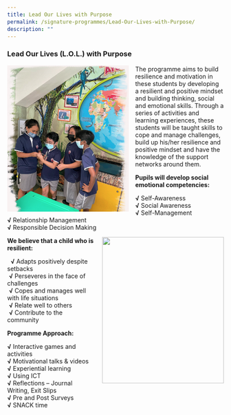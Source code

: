```yaml
---
title: Lead Our Lives with Purpose
permalink: /signature-programmes/Lead-Our-Lives-with-Purpose/
description: ""
---
```

### Lead Our Lives (L.O.L.) with Purpose

<img src="/images/lolwp1.png" style="width:283px;height:340px;margin-right:15px;" align = "left">

The programme aims to build resilience and motivation in these students by developing a resilient and positive mindset and building thinking, social and emotional skills. Through a series of activities and learning experiences, these students will be taught skills to cope and manage challenges, build up his/her resilience and positive mindset and have the knowledge of the support networks around them.

**Pupils will develop social emotional competencies:**

**√** Self-Awareness  
**√** Social Awareness  
**√** Self-Management  
**√** Relationship Management  
**√** Responsible Decision Making

<img src="/images/lolwp2.png" style="width:283px;height:340px;margin-left:15px;" align = "right">

**We believe that a child who is resilient:**

  **√** Adapts positively despite setbacks  
 **√** Perseveres in the face of challenges  
 **√** Copes and manages well with life situations  
 **√** Relate well to others  
 **√** Contribute to the community
		
**Programme Approach:**

**√** Interactive games and activities  
**√** Motivational talks & videos   
**√** Experiential learning  
**√** Using ICT   
**√** Reflections – Journal Writing, Exit Slips  
**√** Pre and Post Surveys  
**√** SNACK time